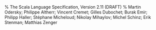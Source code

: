 % The Scala Language Specification, Version 2.11 (DRAFT)
% Martin Odersky;
  Philippe Altherr;
  Vincent Cremet;
  Gilles Dubochet;
  Burak Emir;
  Philipp Haller;
  Stéphane Micheloud;
  Nikolay Mihaylov;
  Michel Schinz;
  Erik Stenman;
  Matthias Zenger

